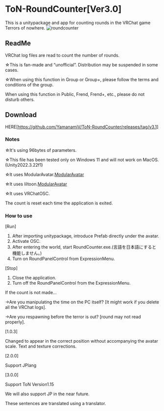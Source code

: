 # ToN-RoundCounter[Ver3.0]
This is a unitypackage and app for counting rounds in the VRChat game Terrors of nowhere.
![roundcounter](https://github.com/user-attachments/assets/3583abfa-3fe0-4357-8a45-fb44aee3dcf2)


## ReadMe
VRChat log files are read to count the number of rounds.

☆This is fan-made and “unofficial”. Distribution may be suspended in some cases.

☆When using this function in Group or Group+, please follow the terms and conditions of the group.

When using this function in Public, Frend, Frend+, etc., please do not disturb others.

## Download
HERE[https://github.com/YamanamiV/ToN-RoundCounter/releases/tag/v3.1]

### Notes

☆It's using 96bytes of parameters.

☆This file has been tested only on Windows 11 and will not work on MacOS.(Unity2022.3.22f1)

☆It uses ModularAvatar.[ModularAvatar](https://modular-avatar.nadena.dev)

☆It uses liltoon.[ModularAvatar](https://lilxyzw.github.io/lilToon/)

☆It uses VRChatOSC.

The count is reset each time the application is exited.


### How to use
[Run]
1. After importing unitypackage, introduce Prefab directly under the avatar.
2. Activate OSC.
3. After entering the world, start RoundCounter.exe.(言語を日本語にすると機能しません。)
4. Turn on RoundPanelControl from ExpressionMenu.

[Stop]
1. Close the application.
2. Turn off the RoundPanelControl from the ExpressionMenu.

If the count is not made...


→Are you manipulating the time on the PC itself? [It might work if you delete all the VRChat logs].


→Are you respawning before the terror is out? [round may not read properly].




[1.0.3]

Changed to appear in the correct position without accompanying the avatar scale.
Text and texture corrections.

[2.0.0]

Support JPlang

[3.0.0]

Support ToN Version1.15

We will also support JP in the near future.



These sentences are translated using a translator.
